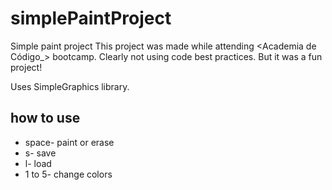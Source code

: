 # simplePaintProject
Simple paint project
This project was made while attending <Academia de Código_> bootcamp. Clearly not using code best practices.
But it was a fun project! 

Uses SimpleGraphics library.

## how to use

- space- paint or erase
- s- save
- l- load
- 1 to 5- change colors
